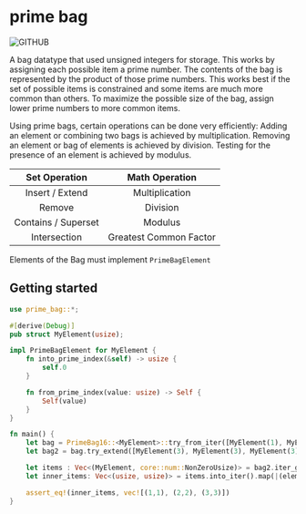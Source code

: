 # prime bag

![GITHUB](https://img.shields.io/github/last-commit/wainwrightmark/prime_bag)

A bag datatype that used unsigned integers for storage.
This works by assigning each possible item a prime number.
The contents of the bag is represented by the product of those prime numbers.
This works best if the set of possible items is constrained and some items are much more common than others.
To maximize the possible size of the bag, assign lower prime numbers to more common items.

Using prime bags, certain operations can be done very efficiently:
Adding an element or combining two bags is achieved by multiplication.
Removing an element or bag of elements is achieved by division.
Testing for the presence of an element is achieved by modulus.

|    Set Operation    |     Math Operation     |
| :-----------------: | :--------------------: |
|   Insert / Extend   |     Multiplication     |
|       Remove        |        Division        |
| Contains / Superset |        Modulus         |
|    Intersection     | Greatest Common Factor |

Elements of the Bag must implement `PrimeBagElement`


## Getting started

```rust
use prime_bag::*;

#[derive(Debug)]
pub struct MyElement(usize);

impl PrimeBagElement for MyElement {
    fn into_prime_index(&self) -> usize {
        self.0
    }

    fn from_prime_index(value: usize) -> Self {
        Self(value)
    }
}

fn main() {
    let bag = PrimeBag16::<MyElement>::try_from_iter([MyElement(1), MyElement(2), MyElement(2)]).unwrap();
    let bag2 = bag.try_extend([MyElement(3), MyElement(3), MyElement(3)]).unwrap();

    let items : Vec<(MyElement, core::num::NonZeroUsize)> = bag2.iter_groups().collect();
    let inner_items: Vec<(usize, usize)> = items.into_iter().map(|(element, count)|(element.0, count.get())).collect();

    assert_eq!(inner_items, vec![(1,1), (2,2), (3,3)])
}
```